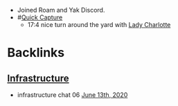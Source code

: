 - Joined Roam and Yak Discord.
- #[Quick Capture](<Quick Capture.md>)
    - 17:4 nice turn around the yard with [Lady Charlotte](<Lady Charlotte.md>)

# Backlinks
## [Infrastructure](<Infrastructure.md>)
- infrastructure chat 06 [June 13th, 2020](<June 13th, 2020.md>)

